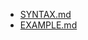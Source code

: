 * [SYNTAX.md](https://github.com/codetaylor/dropt/blob/master/SYNTAX.md)
* [EXAMPLE.md](https://github.com/codetaylor/dropt/blob/master/EXAMPLE.md)